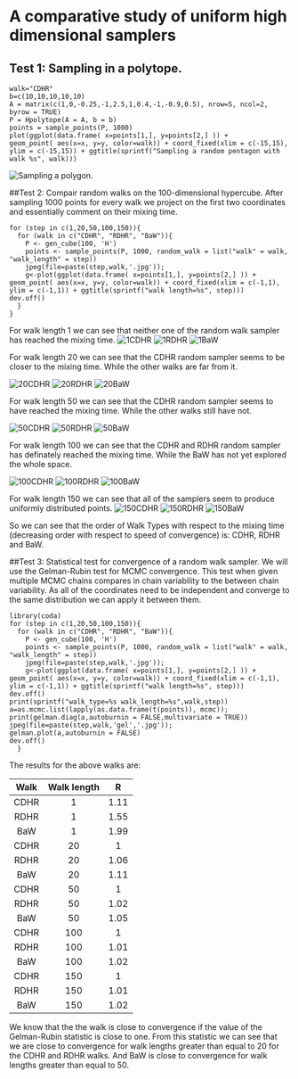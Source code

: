 # A comparative study of uniform high dimensional samplers

## Test 1: Sampling in a polytope.
```
walk="CDHR"
b=c(10,10,10,10,10)
A = matrix(c(1,0,-0.25,-1,2.5,1,0.4,-1,-0.9,0.5), nrow=5, ncol=2, byrow = TRUE)
P = Hpolytope(A = A, b = b)
points = sample_points(P, 1000)
plot(ggplot(data.frame( x=points[1,], y=points[2,] )) +
geom_point( aes(x=x, y=y, color=walk)) + coord_fixed(xlim = c(-15,15),
ylim = c(-15,15)) + ggtitle(sprintf("Sampling a random pentagon with walk %s", walk)))
```
![Sampling a polygon.](/images/pentagon.jpg "Sampling a polytope.")

##Test 2: Compair random walks on the 100-dimensional hypercube.
After sampling 1000 points for every walk we project on the first two coordinates and essentially comment on their mixing time. 
```
for (step in c(1,20,50,100,150)){
  for (walk in c("CDHR", "RDHR", "BaW")){
    P <- gen_cube(100, 'H')
    points <- sample_points(P, 1000, random_walk = list("walk" = walk, "walk_length" = step))
    jpeg(file=paste(step,walk,'.jpg'));
    g<-plot(ggplot(data.frame( x=points[1,], y=points[2,] )) +
geom_point( aes(x=x, y=y, color=walk)) + coord_fixed(xlim = c(-1,1),
ylim = c(-1,1)) + ggtitle(sprintf("walk length=%s", step)))
dev.off()
  }
}
```
For walk length 1 we can see that neither one of the random walk sampler has reached the mixing time.
![1CDHR](/images/1CDHR.jpg "1CDHR")
![1RDHR](/images/1RDHR.jpg "1RDHR")
![1BaW](/images/1BaW.jpg "1BaW")

For walk length 20 we can see that the CDHR random sampler seems to be closer to the mixing time. While the other walks are far from it.

![20CDHR](/images/20CDHR.jpg "20CDHR")
![20RDHR](/images/20RDHR.jpg "20RDHR")
![20BaW](/images/20BaW.jpg "20BaW")

For walk length 50 we can see that the CDHR random sampler seems to have reached the mixing time. While the other walks still have not.

![50CDHR](/images/50CDHR.jpg "50CDHR")
![50RDHR](/images/50RDHR.jpg "50RDHR")
![50BaW](/images/50BaW.jpg "50BaW")

For walk length 100 we can see that the CDHR and RDHR random sampler has definately reached the mixing time. While the BaW has not yet explored the whole space.

![100CDHR](/images/100CDHR.jpg "100CDHR")
![100RDHR](/images/100RDHR.jpg "100RDHR")
![100BaW](/images/100BaW.jpg "100BaW")

For walk length 150 we can see that all of the samplers seem to produce uniformly distributed points.
![150CDHR](/images/150CDHR.jpg "150CDHR")
![150RDHR](/images/150RDHR.jpg "150RDHR")
![150BaW](/images/150BaW.jpg "150BaW")

So we can see that the order of Walk Types with respect to the mixing time (decreasing order with respect to speed of convergence) is: CDHR, RDHR and BaW. 



##Test 3: Statistical test for convergence of a random walk sampler.
We will use the Gelman-Rubin test for MCMC convergence. This test when given multiple MCMC chains compares in chain variability to the between chain variability.  As all of the coordinates need to be independent and converge to the same distribution we can apply it between them.

```
library(coda)
for (step in c(1,20,50,100,150)){
  for (walk in c("CDHR", "RDHR", "BaW")){
    P <- gen_cube(100, 'H')
    points <- sample_points(P, 1000, random_walk = list("walk" = walk, "walk_length" = step))
    jpeg(file=paste(step,walk,'.jpg'));
    g<-plot(ggplot(data.frame( x=points[1,], y=points[2,] )) +
geom_point( aes(x=x, y=y, color=walk)) + coord_fixed(xlim = c(-1,1),
ylim = c(-1,1)) + ggtitle(sprintf("walk length=%s", step)))
dev.off()
print(sprintf("walk_type=%s walk_length=%s",walk,step))
a=as.mcmc.list(lapply(as.data.frame(t(points)), mcmc));
print(gelman.diag(a,autoburnin = FALSE,multivariate = TRUE))
jpeg(file=paste(step,walk,'gel','.jpg'));
gelman.plot(a,autoburnin = FALSE)
dev.off()
  }

```
The results for the above walks are:

| Walk | Walk length | R |
| :---: | :---: | :---: |
| CDHR | 1 |1.11  |
| RDHR | 1 | 1.55 |
| BaW | 1 | 1.99 |
| CDHR | 20 |  1 |
| RDHR | 20 |  1.06 |
| BaW | 20| 1.11 |
| CDHR | 50 |  1 |
| RDHR | 50 |  1.02 |
| BaW | 50 | 1.05 |
| CDHR | 100 |  1 |
| RDHR | 100 |  1.01 |
| BaW | 100 | 1.02 |
| CDHR | 150 |  1 |
| RDHR | 150 |  1.01 |
| BaW | 150 | 1.02 |

We know that the the walk is close to convergence if the value of the Gelman-Rubin statistic is close to one. From this statistic we can see that we are close to convergence for walk lengths greater than equal to 20 for the CDHR and RDHR walks. And BaW is close to convergence for walk lengths greater than equal to 50.
